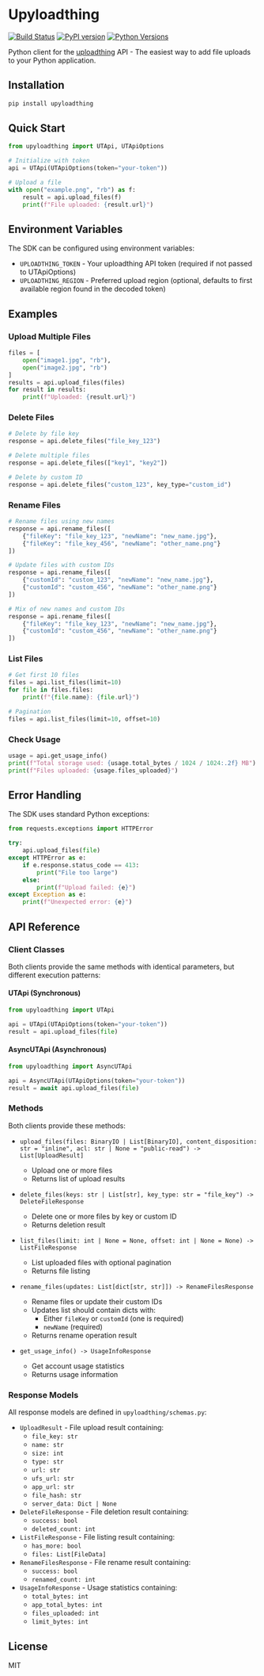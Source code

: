 # Upyloadthing

[![Build Status](https://github.com/farmisen/upyloadthing/workflows/CI/badge.svg)](https://github.com/farmisen/upyloadthing/actions)
[![PyPI version](https://badge.fury.io/py/upyloadthing.svg)](https://badge.fury.io/py/upyloadthing)
[![Python Versions](https://img.shields.io/pypi/pyversions/upyloadthing.svg)](https://pypi.org/project/upyloadthing/)

Python client for the [uploadthing](https://docs.uploadthing.com/api-reference/openapi-spec) API - The easiest way to add file uploads to your Python application.

## Installation

```bash
pip install upyloadthing
```

## Quick Start

```python
from upyloadthing import UTApi, UTApiOptions

# Initialize with token
api = UTApi(UTApiOptions(token="your-token"))

# Upload a file
with open("example.png", "rb") as f:
    result = api.upload_files(f)
    print(f"File uploaded: {result.url}")
```

## Environment Variables

The SDK can be configured using environment variables:

- `UPLOADTHING_TOKEN` - Your uploadthing API token (required if not passed to UTApiOptions)
- `UPLOADTHING_REGION` - Preferred upload region (optional, defaults to first available region found in the decoded token)

## Examples

### Upload Multiple Files

```python
files = [
    open("image1.jpg", "rb"),
    open("image2.jpg", "rb")
]
results = api.upload_files(files)
for result in results:
    print(f"Uploaded: {result.url}")
```

### Delete Files

```python
# Delete by file key
response = api.delete_files("file_key_123")

# Delete multiple files
response = api.delete_files(["key1", "key2"])

# Delete by custom ID
response = api.delete_files("custom_123", key_type="custom_id")
```

### Rename Files

```python
# Rename files using new names
response = api.rename_files([
    {"fileKey": "file_key_123", "newName": "new_name.jpg"},
    {"fileKey": "file_key_456", "newName": "other_name.png"}
])

# Update files with custom IDs
response = api.rename_files([
    {"customId": "custom_123", "newName": "new_name.jpg"},
    {"customId": "custom_456", "newName": "other_name.png"}
])

# Mix of new names and custom IDs
response = api.rename_files([
    {"fileKey": "file_key_123", "newName": "new_name.jpg"},
    {"customId": "custom_456", "newName": "other_name.png"}
])
```

### List Files

```python
# Get first 10 files
files = api.list_files(limit=10)
for file in files.files:
    print(f"{file.name}: {file.url}")

# Pagination
files = api.list_files(limit=10, offset=10)
```

### Check Usage

```python
usage = api.get_usage_info()
print(f"Total storage used: {usage.total_bytes / 1024 / 1024:.2f} MB")
print(f"Files uploaded: {usage.files_uploaded}")
```

## Error Handling

The SDK uses standard Python exceptions:

```python
from requests.exceptions import HTTPError

try:
    api.upload_files(file)
except HTTPError as e:
    if e.response.status_code == 413:
        print("File too large")
    else:
        print(f"Upload failed: {e}")
except Exception as e:
    print(f"Unexpected error: {e}")
```

## API Reference

### Client Classes

Both clients provide the same methods with identical parameters, but different execution patterns:

#### UTApi (Synchronous)
```python
from upyloadthing import UTApi

api = UTApi(UTApiOptions(token="your-token"))
result = api.upload_files(file)
```

#### AsyncUTApi (Asynchronous)
```python
from upyloadthing import AsyncUTApi

api = AsyncUTApi(UTApiOptions(token="your-token"))
result = await api.upload_files(file)
```

### Methods

Both clients provide these methods:

- `upload_files(files: BinaryIO | List[BinaryIO], content_disposition: str = "inline", acl: str | None = "public-read") -> List[UploadResult]`
  - Upload one or more files
  - Returns list of upload results

- `delete_files(keys: str | List[str], key_type: str = "file_key") -> DeleteFileResponse`
  - Delete one or more files by key or custom ID
  - Returns deletion result

- `list_files(limit: int | None = None, offset: int | None = None) -> ListFileResponse`
  - List uploaded files with optional pagination
  - Returns file listing

- `rename_files(updates: List[dict[str, str]]) -> RenameFilesResponse`  
  - Rename files or update their custom IDs  
  - Updates list should contain dicts with:  
    - Either `fileKey` or `customId` (one is required)  
    - `newName` (required)  
  - Returns rename operation result  

- `get_usage_info() -> UsageInfoResponse`
  - Get account usage statistics
  - Returns usage information

### Response Models

All response models are defined in `upyloadthing/schemas.py`:

- `UploadResult` - File upload result containing:
  - `file_key: str`
  - `name: str`
  - `size: int`
  - `type: str`
  - `url: str`
  - `ufs_url: str`
  - `app_url: str`
  - `file_hash: str`
  - `server_data: Dict | None`
- `DeleteFileResponse` - File deletion result containing:
  - `success: bool`
  - `deleted_count: int`
- `ListFileResponse` - File listing result containing:
  - `has_more: bool`
  - `files: List[FileData]`
- `RenameFilesResponse` - File rename result containing:
  - `success: bool`
  - `renamed_count: int`
- `UsageInfoResponse` - Usage statistics containing:
  - `total_bytes: int`
  - `app_total_bytes: int`
  - `files_uploaded: int`
  - `limit_bytes: int`

## License

MIT
